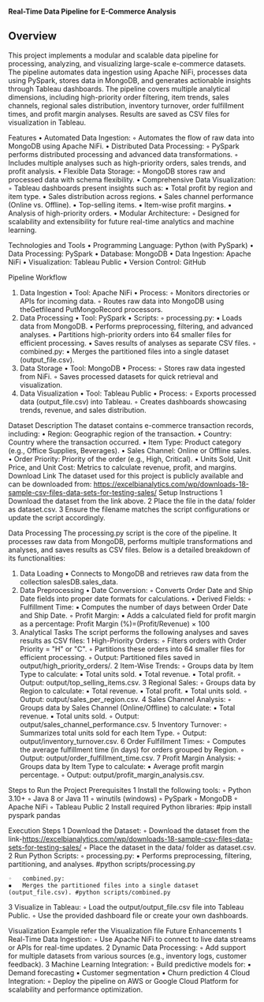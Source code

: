 **Real-Time Data Pipeline for E-Commerce Analysis**
## Overview
This project implements a modular and scalable data pipeline for processing, analyzing, and visualizing large-scale e-commerce datasets. The pipeline automates data ingestion using Apache NiFi, processes data using PySpark, stores data in MongoDB, and generates actionable insights through Tableau dashboards.
The pipeline covers multiple analytical dimensions, including high-priority order filtering, item trends, sales channels, regional sales distribution, inventory turnover, order fulfillment times, and profit margin analyses. Results are saved as CSV files for visualization in Tableau.

Features
	•	Automated Data Ingestion:
	◦	Automates the flow of raw data into MongoDB using Apache NiFi.
	•	Distributed Data Processing:
	◦	PySpark performs distributed processing and advanced data transformations.
	◦	Includes multiple analyses such as high-priority orders, sales trends, and profit analysis.
	•	Flexible Data Storage:
	◦	MongoDB stores raw and processed data with schema flexibility.
	•	Comprehensive Data Visualization:
	◦	Tableau dashboards present insights such as:
	▪	Total profit by region and item type.
	▪	Sales distribution across regions.
	▪	Sales channel performance (Online vs. Offline).
	▪	Top-selling items.
	▪	Item-wise profit margins.
	▪	Analysis of high-priority orders.
	•	Modular Architecture:
	◦	Designed for scalability and extensibility for future real-time analytics and machine learning.

Technologies and Tools
	•	Programming Language: Python (with PySpark)
	•	Data Processing: PySpark
	•	Database: MongoDB 
	•	Data Ingestion: Apache NiFi
	•	Visualization: Tableau Public
	•	Version Control: GitHub

Pipeline Workflow
1. Data Ingestion
	•	Tool: Apache NiFi
	•	Process:
	◦	Monitors directories or APIs for incoming data.
	◦	Routes raw data into MongoDB using theGetfileand  PutMongoRecord processors.
2. Data Processing
	•	Tool: PySpark
	•	Scripts:
	◦	processing.py:
	▪	Loads data from MongoDB.
	▪	Performs preprocessing, filtering, and advanced analyses.
	▪	Partitions high-priority orders into 64 smaller files for efficient processing.
	▪	Saves results of analyses as separate CSV files.
	◦	combined.py:
	▪	Merges the partitioned files into a single dataset (output_file.csv).
3. Data Storage
	•	Tool: MongoDB
	•	Process:
	◦	Stores raw data ingested from NiFi.
	◦	Saves processed datasets for quick retrieval and visualization.
4. Data Visualization
	•	Tool: Tableau Public
	•	Process:
	◦	Exports processed data (output_file.csv) into Tableau.
	◦	Creates dashboards showcasing trends, revenue, and sales distribution.

Dataset
Description
The dataset contains e-commerce transaction records, including:
	•	Region: Geographic region of the transaction.
	•	Country: Country where the transaction occurred.
	•	Item Type: Product category (e.g., Office Supplies, Beverages).
	•	Sales Channel: Online or Offline sales.
	•	Order Priority: Priority of the order (e.g., High, Critical).
	•	Units Sold, Unit Price, and Unit Cost: Metrics to calculate revenue, profit, and margins.
Download Link
The dataset used for this project is publicly available and can be downloaded from: https://excelbianalytics.com/wp/downloads-18-sample-csv-files-data-sets-for-testing-sales/
Setup Instructions
	1	Download the dataset from the link above.
	2	Place the file in the data/ folder as dataset.csv.
	3	Ensure the filename matches the script configurations or update the script accordingly.

Data Processing
The processing.py script is the core of the pipeline. It processes raw data from MongoDB, performs multiple transformations and analyses, and saves results as CSV files. Below is a detailed breakdown of its functionalities:
1. Data Loading
	•	Connects to MongoDB and retrieves raw data from the collection salesDB.sales_data.
2. Data Preprocessing
	•	Date Conversion:
	◦	Converts Order Date and Ship Date fields into proper date formats for calculations.
	•	Derived Fields:
	◦	Fulfillment Time:
	▪	Computes the number of days between Order Date and Ship Date.
	◦	Profit Margin:
	▪	Adds a calculated field for profit margin as a percentage: Profit Margin (%)=(Profit/Revenue) × 100 
3. Analytical Tasks
The script performs the following analyses and saves results as CSV files:
	1	High-Priority Orders:
	◦	Filters orders with Order Priority = "H" or "C".
	◦	Partitions these orders into 64 smaller files for efficient processing.
	◦	Output: Partitioned files saved in output/high_priority_orders/.
	2	Item-Wise Trends:
	◦	Groups data by Item Type to calculate:
	▪	Total units sold.
	▪	Total revenue.
	▪	Total profit.
	◦	Output: output/top_selling_items.csv.
	3	Regional Sales:
	◦	Groups data by Region to calculate:
	▪	Total revenue.
	▪	Total profit.
	▪	Total units sold.
	◦	Output: output/sales_per_region.csv.
	4	Sales Channel Analysis:
	◦	Groups data by Sales Channel (Online/Offline) to calculate:
	▪	Total revenue.
	▪	Total units sold.
	◦	Output: output/sales_channel_performance.csv.
	5	Inventory Turnover:
	◦	Summarizes total units sold for each Item Type.
	◦	Output: output/inventory_turnover.csv.
	6	Order Fulfillment Times:
	◦	Computes the average fulfillment time (in days) for orders grouped by Region.
	◦	Output: output/order_fulfillment_time.csv.
	7	Profit Margin Analysis:
	◦	Groups data by Item Type to calculate:
	▪	Average profit margin percentage.
	◦	Output: output/profit_margin_analysis.csv.

Steps to Run the Project
Prerequisites
	1	Install the following tools:
	◦	Python 3.10+
	◦	Java 8 or Java 11
	◦	winutils (windows)
	◦	PySpark
	◦	MongoDB
	◦	Apache NiFi
	◦	Tableau Public
	2	Install required Python libraries: #pip install pyspark pandas

Execution Steps
	1	Download the Dataset:
	◦	Download the dataset from the link-https://excelbianalytics.com/wp/downloads-18-sample-csv-files-data-sets-for-testing-sales/
	◦	Place the dataset in the data/ folder as dataset.csv.
	2	Run Python Scripts:
	◦	processing.py:
	▪	Performs preprocessing, filtering, partitioning, and analyses. #python scripts/processing.py

	◦	combined.py:
	▪	Merges the partitioned files into a single dataset (output_file.csv). #python scripts/combined.py

3		Visualize in Tableau:
	◦	Load the output/output_file.csv file into Tableau Public.
	◦	Use the provided dashboard file or create your own dashboards.


Visualization Example
	refer the Visualization file
Future Enhancements
	1	Real-Time Data Ingestion:
	◦	Use Apache NiFi to connect to live data streams or APIs for real-time updates.
	2	Dynamic Data Processing:
	◦	Add support for multiple datasets from various sources (e.g., inventory logs, customer feedback).
	3	Machine Learning Integration:
	◦	Build predictive models for:
	▪	Demand forecasting
	▪	Customer segmentation
	▪	Churn prediction
	4	Cloud Integration:
	◦	Deploy the pipeline on AWS or Google Cloud Platform for scalability and performance optimization.

